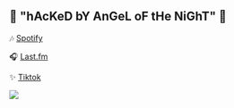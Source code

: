 ## 🪻 "hAcKeD bY AnGeL oF tHe NiGhT" 🪽

🎶 [Spotify](https://open.spotify.com/user/12181855660?si=9b7a604e18aa4774)

🎧 [Last.fm](https://www.last.fm/user/UmOtaku)

✨ [Tiktok](https://www.tiktok.com/@.pessoa.normal_?lang=pt-BR)

![](https://encrypted-tbn0.gstatic.com/images?q=tbn:ANd9GcQI4jAQ4um81rGNyVn_JAPTg7BXtkgWCMsHyw&s)
